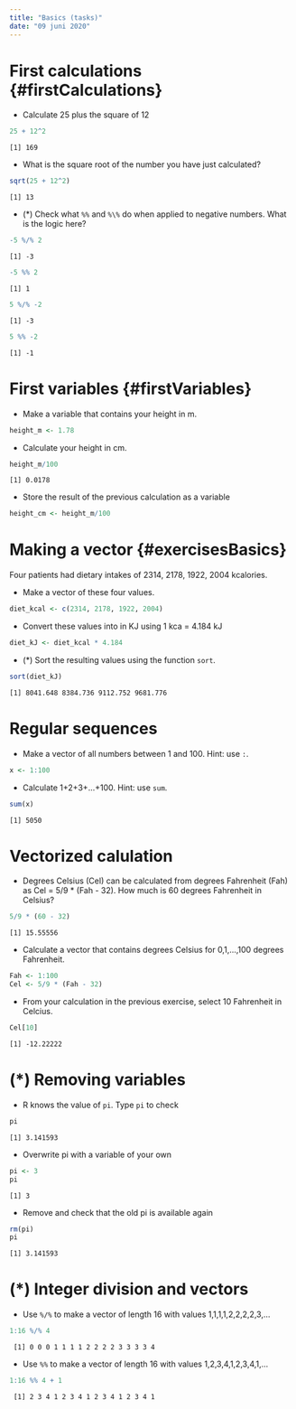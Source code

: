 ```yaml
---
title: "Basics (tasks)"
date: "09 juni 2020"
---
```




# First calculations {#firstCalculations}

- Calculate 25 plus the square of 12

```r
25 + 12^2
```

```
[1] 169
```

- What is the square root of the number you have just calculated?

```r
sqrt(25 + 12^2)
```

```
[1] 13
```

- (*) Check what `%%` and `%\%` do when applied to negative numbers. What is the logic here?

```r
-5 %/% 2
```

```
[1] -3
```

```r
-5 %% 2
```

```
[1] 1
```

```r
5 %/% -2
```

```
[1] -3
```

```r
5 %% -2
```

```
[1] -1
```


# First variables {#firstVariables}

- Make a variable that contains your height in m.

```r
height_m <- 1.78
```

- Calculate your height in cm.

```r
height_m/100
```

```
[1] 0.0178
```

- Store the result of the previous calculation as a variable

```r
height_cm <- height_m/100
```


# Making a vector {#exercisesBasics}

Four patients had dietary intakes of 2314, 2178, 1922, 2004 kcalories.

- Make a vector of these four values.

```r
diet_kcal <- c(2314, 2178, 1922, 2004)
```
- Convert these values into in KJ using 1 kca = 4.184 kJ

```r
diet_kJ <- diet_kcal * 4.184
```
- (*) Sort the resulting values using the function `sort`.

```r
sort(diet_kJ)
```

```
[1] 8041.648 8384.736 9112.752 9681.776
```


# Regular sequences

-	Make a vector of all numbers between 1 and 100. Hint: use `:`.

```r
x <- 1:100
```

- Calculate 1+2+3+...+100. Hint: use `sum`.

```r
sum(x)
```

```
[1] 5050
```


# Vectorized calulation

- Degrees Celsius (Cel) can be calculated from degrees Fahrenheit (Fah) as Cel = 5/9 * (Fah - 32). How much is 60 degrees Fahrenheit in Celsius?

```r
5/9 * (60 - 32)
```

```
[1] 15.55556
```

-	Calculate a vector that contains degrees Celsius for 0,1,...,100 degrees Fahrenheit.

```r
Fah <- 1:100
Cel <- 5/9 * (Fah - 32)
```

- From your calculation in the previous exercise, select 10 Fahrenheit in Celcius.

```r
Cel[10]
```

```
[1] -12.22222
```


# (*) Removing variables

- R knows the value of `pi`. Type `pi` to check

```r
pi
```

```
[1] 3.141593
```

- Overwrite pi with a variable of your own 

```r
pi <- 3
pi
```

```
[1] 3
```

- Remove and check that the old pi is available again 

```r
rm(pi)
pi
```

```
[1] 3.141593
```


# (*) Integer division and vectors

- Use `%/%` to make a vector of length 16 with values 1,1,1,1,2,2,2,2,3,...

```r
1:16 %/% 4
```

```
 [1] 0 0 0 1 1 1 1 2 2 2 2 3 3 3 3 4
```

- Use `%%` to make a vector of length 16 with values 1,2,3,4,1,2,3,4,1,...

```r
1:16 %% 4 + 1
```

```
 [1] 2 3 4 1 2 3 4 1 2 3 4 1 2 3 4 1
```





